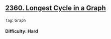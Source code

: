 ## [2360. Longest Cycle in a Graph](https://leetcode.com/problems/longest-cycle-in-a-graph/)

```Tag```: ```Graph```

#### Difficulty: Hard

